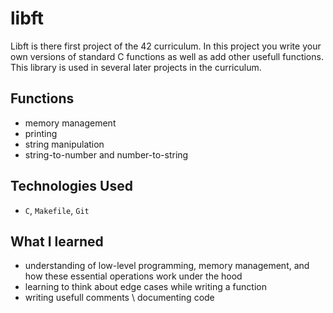 # libft

Libft is there first project of the 42 curriculum. In this project you write your own versions of standard C functions as well as add other usefull functions. This library is used in several later projects in the curriculum. 

## Functions

- memory management
- printing
- string manipulation
- string-to-number and number-to-string

## Technologies Used

- `C`, `Makefile`, `Git`

## What I learned

- understanding of low-level programming, memory management, and how these essential operations work under the hood   
- learning to think about edge cases while writing a function   
- writing usefull comments \ documenting code   
